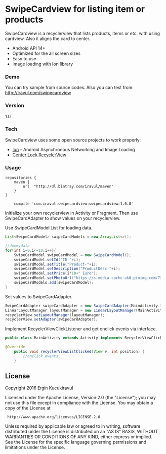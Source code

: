 # SwipeCardview for listing item or products

SwipeCardview is a recyclerview that lists products, items or etc. with using cardview. Also it aligns the card to center.

  - Android API 14+
  - Optimized for the all screen sizes
  - Easy to use
  - Image loading with Ion library

### Demo

You can try sample from source codes. Also you can test from http://iravul.com/swipecardview


### Version
1.0

### Tech

SwipeCardview uses some open source projects to work properly:

* [Ion] - Android Asynchronous Networking and Image Loading
* [Center Lock RecyclerView]


### Usage

```
repositories {
    maven {
        url  "http://dl.bintray.com/iravul/maven"
    }
}
```

```
    compile 'com.iravul.swipecardview:swipecardview:1.0.0'
```

Initialize your own recyclerview in Activity or Fragment. Then use SwipeCardAdapter to show values on your recyclerview.

Use SwipeCardModel List for loading data. 
```java
List<SwipeCardModel> swipeCardModels = new ArrayList<>();

//dummydata
for(int i=0;i<=10;i++){
    SwipeCardModel swipeCardModel = new SwipeCardModel();
    swipeCardModel.setId("ID-"+i);
    swipeCardModel.setTitle("Product-"+i);
    swipeCardModel.setDescription("ProductDesc-"+i);
    swipeCardModel.setPrice(i*10+" Euro");
    swipeCardModel.setPhotoUrl("https://s-media-cache-ak0.pinimg.com/736x/a3/99/24/a39924a3fcb7266ff7360af8a6ba2e98.jpg");
    swipeCardModels.add(swipeCardModel);
}
```

Set values to SwipeCardAdapter.
```java
SwipeCardAdapter swipeCardAdapter = new SwipeCardAdapter(MainActivity.this, swipeCardModels, MainActivity.this);
LinearLayoutManager layoutManager = new LinearLayoutManager(MainActivity.this, LinearLayoutManager.HORIZONTAL, false);
recyclerView.setLayoutManager(layoutManager);
recyclerView.setAdapter(swipeCardAdapter);
```

Implement RecyclerViewClickListener and get  onclick events via interface. 

```java
public class MainActivity extends Activity implements RecyclerViewClickListener 
```
```java
@Override
    public void recyclerViewListClicked(View v, int position) {
        //onclick events.
    }
```

License
----
Copyright 2016 Ergin Kucukiravul

   Licensed under the Apache License, Version 2.0 (the "License");
   you may not use this file except in compliance with the License.
   You may obtain a copy of the License at

     http://www.apache.org/licenses/LICENSE-2.0

   Unless required by applicable law or agreed to in writing, software
   distributed under the License is distributed on an "AS IS" BASIS,
   WITHOUT WARRANTIES OR CONDITIONS OF ANY KIND, either express or implied.
   See the License for the specific language governing permissions and
   limitations under the License.





   [Ion]: <https://github.com/koush/ion>
   [Center Lock RecyclerView]: <https://github.com/humblerookie/centerlockrecyclerview>
